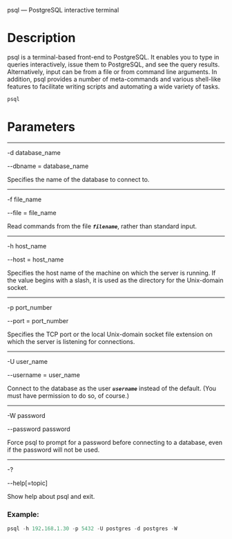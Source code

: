psql — PostgreSQL interactive terminal

# Description

psql is a terminal-based front-end to PostgreSQL. It enables you to type in queries interactively, issue them to PostgreSQL, and see the query results. Alternatively, input can be from a file or from command line arguments. In addition, psql provides a number of meta-commands and various shell-like features to facilitate writing scripts and automating a wide variety of tasks.

```bash
psql
```

# Parameters

---

-d database_name

--dbname = database_name

Specifies the name of the database to connect to. 

---

-f file_name

--file = file_name

Read commands from the file ***`filename`***, rather than standard input.

---

-h host_name

--host = host_name

Specifies the host name of the machine on which the server is running. If the value begins with a slash, it is used as the directory for the Unix-domain socket.

---

-p port_number

--port = port_number

Specifies the TCP port or the local Unix-domain socket file extension on which the server is listening for connections.

---

-U user_name

--username = user_name

Connect to the database as the user ***`username`*** instead of the default. (You must have permission to do so, of course.)

---

-W password

--password password

Force psql to prompt for a password before connecting to a database, even if the password will not be used.

---

-?

--help[=topic]

Show help about psql and exit.

### Example:

~~~sql
psql -h 192.168.1.30 -p 5432 -U postgres -d postgres -W
~~~